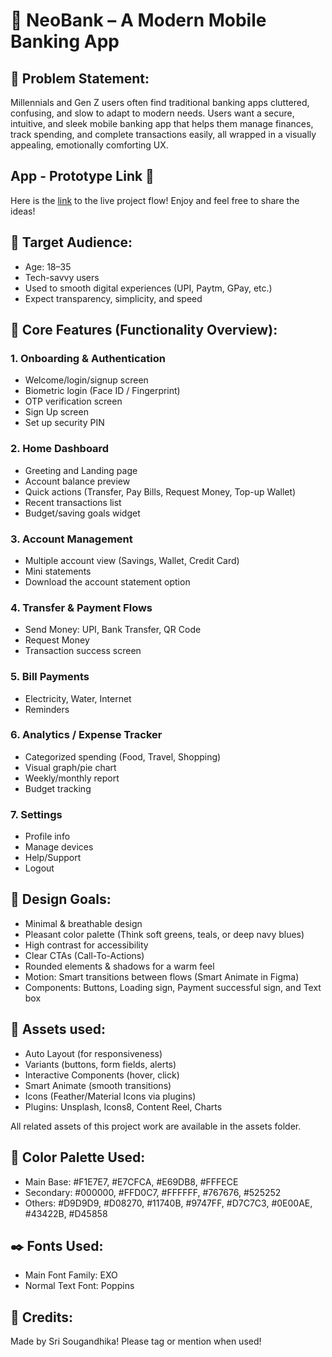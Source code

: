 # 💸 NeoBank – A Modern Mobile Banking App

## 📃 Problem Statement:
Millennials and Gen Z users often find traditional banking apps cluttered, confusing, and slow to adapt to modern needs. 
Users want a secure, intuitive, and sleek mobile banking app that helps them manage finances, track spending, and complete transactions easily, all wrapped in a visually appealing, emotionally comforting UX.

## App - Prototype Link 🔗
Here is the [link](https://www.figma.com/proto/gXwROmzmPTdwbBmq2ZIOTi/NeoBank?node-id=1-2&p=f&t=d3NGOBxH5sC47dHc-1&scaling=scale-down&content-scaling=fixed&page-id=0%3A1&starting-point-node-id=1%3A2) to the live project flow! Enjoy and feel free to share the ideas!

## 👥 Target Audience:
- Age: 18–35  
- Tech-savvy users  
- Used to smooth digital experiences (UPI, Paytm, GPay, etc.)  
- Expect transparency, simplicity, and speed

## 🧩 Core Features (Functionality Overview):
### 1. Onboarding & Authentication
- Welcome/login/signup screen
- Biometric login (Face ID / Fingerprint)
- OTP verification screen
- Sign Up screen
- Set up security PIN

### 2. Home Dashboard
- Greeting and Landing page
- Account balance preview
- Quick actions (Transfer, Pay Bills, Request Money, Top-up Wallet)
- Recent transactions list
- Budget/saving goals widget

### 3. Account Management
- Multiple account view (Savings, Wallet, Credit Card)
- Mini statements
- Download the account statement option

### 4. Transfer & Payment Flows
- Send Money: UPI, Bank Transfer, QR Code
- Request Money
- Transaction success screen

### 5. Bill Payments
- Electricity, Water, Internet
- Reminders

### 6. Analytics / Expense Tracker
- Categorized spending (Food, Travel, Shopping)
- Visual graph/pie chart
- Weekly/monthly report
- Budget tracking

### 7. Settings
- Profile info
- Manage devices
- Help/Support
- Logout

## 🎯 Design Goals:
- Minimal & breathable design
- Pleasant color palette (Think soft greens, teals, or deep navy blues)
- High contrast for accessibility
- Clear CTAs (Call-To-Actions)
- Rounded elements & shadows for a warm feel
- Motion: Smart transitions between flows (Smart Animate in Figma)
- Components: Buttons, Loading sign, Payment successful sign, and Text box

## 💼 Assets used:
- Auto Layout (for responsiveness)
- Variants (buttons, form fields, alerts)
- Interactive Components (hover, click)
- Smart Animate (smooth transitions)
- Icons (Feather/Material Icons via plugins)
- Plugins: Unsplash, Icons8, Content Reel, Charts

All related assets of this project work are available in the assets folder.

## 🎨 Color Palette Used:
- Main Base: #F1E7E7, #E7CFCA, #E69DB8, #FFFECE 
- Secondary: #000000, #FFD0C7, #FFFFFF, #767676, #525252
- Others: #D9D9D9, #D08270, #11740B, #9747FF, #D7C7C3, #0E00AE, #43422B, #D45858

## ✒️ Fonts Used:
- Main Font Family: EXO
- Normal Text Font: Poppins

## 🙌 Credits:
Made by Sri Sougandhika! Please tag or mention when used!
